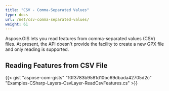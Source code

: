 ```yaml
---
title: "CSV - Comma-Separated Values"
type: docs
url: /net/csv-comma-separated-values/
weight: 61
---
```


Aspose.GIS lets you read features from comma-separated values (CSV) files. At present, the API doesn't provide the facility to create a new GPX file and only reading is supported.
## **Reading Features from CSV File**
{{< gist "aspose-com-gists" "10f3783b9581d10bc69dbada42705d2c" "Examples-CSharp-Layers-CsvLayer-ReadCsvFeatures.cs" >}}

